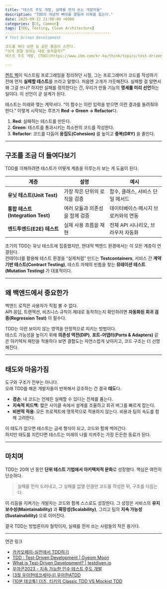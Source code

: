 ```yaml
---
title: "테스트 주도 개발, 실패를 먼저 쓰는 개발자들"
description: "TDD의 개념적 뼈대를 곁들여 이해를 돕는다."
date: 2025-09-22 21:00:00 +0900
categories: [CS, Common]
tags: [TDD, Testing, Clean Architecture]
-----------------------------------------------
# Test Driven Development

코드를 짜다 보면 늘 같은 물음이 스친다.
“이게 정말 원하는 대로 동작할까?”
테스트 주도 개발, [TDD](https://www.ibm.com/kr-ko/think/topics/test-driven-development)는 이 질문을 가장 앞자리에 둔다.

---
```


[켄트 벡](https://ko.wikipedia.org/wiki/%EC%BC%84%ED%8A%B8_%EB%B2%A1)이 익스트림 프로그래밍을 정리하던 시절, 그는 프로그래머가 코드를 작성하기 전에 먼저 **실패할 테스트**를 쓰라고 말했다.
처음엔 고개가 갸웃해진다. 실패할 걸 알면서 왜 그걸 쓰나?
하지만 실패를 정의한다는 건, 우리가 만들 기능의 **명세를 미리 선언**하는 일이다.
이 선언이 곧 설계가 된다.

테스트는 미래와 맺는 계약서다.
“이 함수는 이런 입력을 받으면 이런 결과를 돌려줘야 한다.”
이렇게 시작되는 루프가 **Red → Green → Refactor**다.

1. **Red**: 실패하는 테스트를 만든다.
2. **Green**: 테스트를 통과시키는 최소한의 코드를 작성한다.
3. **Refactor**: 코드를 다듬어 **응집도(Cohesion)** 를 높이고 **중복(DRY)** 을 줄인다.

---

## 구조를 조금 더 들여다보기

TDD를 이해하려면 테스트가 어떻게 계층을 이루는지 보는 게 도움이 된다.

| 계층                           | 설명                | 예시                    |
| ---------------------------- | ----------------- | --------------------- |
| **유닛 테스트(Unit Test)**        | 가장 작은 단위의 로직을 검증  | 함수, 클래스, 서비스 단일 메서드   |
| **통합 테스트(Integration Test)** | 여러 모듈과 의존성을 함께 검증 | 데이터베이스·메시지 브로커와의 연동   |
| **엔드투엔드(E2E) 테스트**           | 실제 사용 흐름을 재현      | 전체 API 시나리오, 브라우저 자동화 |

초기의 TDD는 유닛 테스트에 집중했지만, 현대적 백엔드 환경에서는 이 모든 계층이 연결된다.  
컨테이너를 활용해 테스트 환경을 “실제처럼” 만드는 **Testcontainers**,
서비스 간 **계약 기반 테스트(Contract Testing)**,
테스트 자체의 빈틈을 찾는 **뮤테이션 테스트(Mutation Testing)** 가 대표적이다.

---

## 왜 백엔드에서 중요한가

백엔드 로직은 사용자가 직접 볼 수 없다.  
API 응답, 트랜잭션, 비즈니스 규칙이 제대로 동작하는지 확인하려면 **자동화된 회귀 검증(Regression Test)** 이 필수다.

TDD는 이런 보이지 않는 영역을 안정적으로 지키는 방법이다.  
테스트 가능성을 높이기 위해 **의존성 역전(DIP)**, **포트-어댑터(Ports & Adapters)** 같은 아키텍처 패턴을 적용하다 보면
결합도는 자연스럽게 낮아지고, 코드 구조는 더 선명해진다.

---

## 태도와 마음가짐

도구와 구조가 전부는 아니다.  
오래 TDD를 해온 개발자들이 반복해서 강조하는 건 결국 **태도**다.

* **겸손**: 내 코드는 언제든 실패할 수 있다는 전제를 품는다.
* **지속적 피드백**: 짧은 사이클 속에서 설계를 조율하고 회귀 버그를 빠르게 잡는다.
* **비판적 적용**: 모든 프로젝트에 맹목적으로 적용하지 않는다. 비용과 팀의 속도를 함께 고려한다.

이 태도가 없으면 테스트는 금세 형식이 되고, 코드와 함께 썩어간다.  
하지만 태도를 지킨다면 테스트는 미래의 나를 지켜주는 가장 든든한 동료가 된다.

---
## 마치며

TDD는 20여 년 동안 **단위 테스트 기법에서 아키텍처적 문화**로 성장했다.
핵심은 여전히 단순하다.

> 실패를 먼저 드러내고, 그 실패를 없앨 만큼만 코드를 작성한 뒤, 구조를 다듬는다.

이 리듬을 지켜가는 개발자는 코드와 함께 스스로도 성장한다.
그 성장은 서비스의 **유지보수성(Maintainability)** 과 **확장성(Scalability)**,
그리고 팀의 **지속 가능성(Sustainability)** 으로 이어진다.

결국 TDD는 방법론이자 철학이자, 실패를 먼저 쓰는 사람들의 작은 용기다.

---
연관 링크  
- [카카오페이-실전에서 TDD하기](https://tech.kakaopay.com/post/implementing-tdd-in-practical-applications/)
- [TDD : Test-Driven Development | Gyeom Moon](https://gmoon92.github.io/test/2018/08/24/test-driven-development.html)
- [What is Test-Driven Development? | testdiven.io](https://testdriven.io/test-driven-development/)
- [우아콘2023 - 지속 가능한 인수 테스트 주도 개발](youtube.com/watch?feature=shared&v=birVFRb2d-E)
- [[3월 우아한테크세미나] 우아한ATDD](https://www.youtube.com/watch?v=ITVpmjM4mUE)
- [[10분 테코톡] 더즈, 티키의 Classic TDD VS Mockist TDD](https://www.youtube.com/watch?v=n01foM9tsRo)